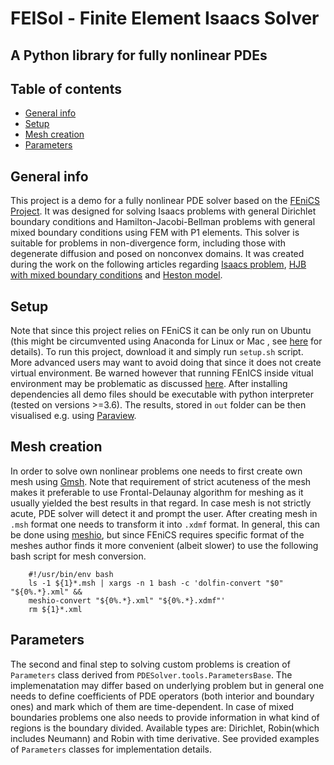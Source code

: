# FEISol - Finite Element Isaacs Solver
## A Python library for fully nonlinear PDEs

## Table of contents
* [General info](#general-info)
* [Setup](#setup)
* [Mesh creation](#mesh-creation)
* [Parameters](#parameters)

## General info
This project is a demo for a fully nonlinear PDE solver based on the [FEniCS Project](https://fenicsproject.org/). It was designed for solving Isaacs problems
with general Dirichlet boundary conditions and Hamilton-Jacobi-Bellman problems with general mixed boundary conditions using FEM with P1 elements.
This solver is suitable for problems in non-divergence form, including those with degenerate diffusion and posed on nonconvex domains. It was created during
the work on the following articles regarding [Isaacs problem](), [HJB with mixed boundary conditions]() and [Heston model]().
	
## Setup
Note that since this project relies on FEniCS it can be only run on Ubuntu (this might be circumvented using Anaconda for Linux or Mac
, see [here](https://fenicsproject.org/download/) for details). To run this project, download it and simply run `setup.sh` script. More advanced users may want to avoid doing that since it does not create virtual environment. Be warned however that running FEnICS inside vitual environment may be problematic as discussed [here](https://www.mail-archive.com/fenics-support@fenicsproject.org/msg01511.html). After installing dependencies all demo files should be executable with python interpreter (tested on versions >=3.6). The results, stored in `out` folder
can be then visualised e.g. using [Paraview](https://www.paraview.org).

## Mesh creation
In order to solve own nonlinear problems one needs to first create own mesh using [Gmsh](https://gmsh.info). Note that requirement
of strict acuteness of the mesh makes it preferable to use Frontal-Delaunay algorithm for meshing as it usually yielded the best results in that regard.
In case mesh is not strictly acute, PDE solver will detect it and prompt the user. After creating mesh in `.msh` format one needs to transform it
into `.xdmf` format. In general, this can be done using [meshio](https://pypi.org/project/meshio/), but since FEniCS requires specific format
of the meshes author finds it more convenient (albeit slower) to use the following bash script for mesh conversion.

```
    #!/usr/bin/env bash
    ls -1 ${1}*.msh | xargs -n 1 bash -c 'dolfin-convert "$0" "${0%.*}.xml" &&
    meshio-convert "${0%.*}.xml" "${0%.*}.xdmf"'
    rm ${1}*.xml 
```

## Parameters
The second and final step to solving custom problems is creation of `Parameters` class derived from `PDESolver.tools.ParametersBase`.
The implemenatation may differ based on underlying problem but in general one needs to define coefficients of PDE operators
(both interior and boundary ones) and mark which of them are time-dependent. In case of mixed boundaries problems one also needs
to provide information in what kind of regions is the boundary divided. Available types are: Dirichlet, Robin(which includes Neumann)
and Robin with time derivative. See provided examples of `Parameters` classes for implementation details.
